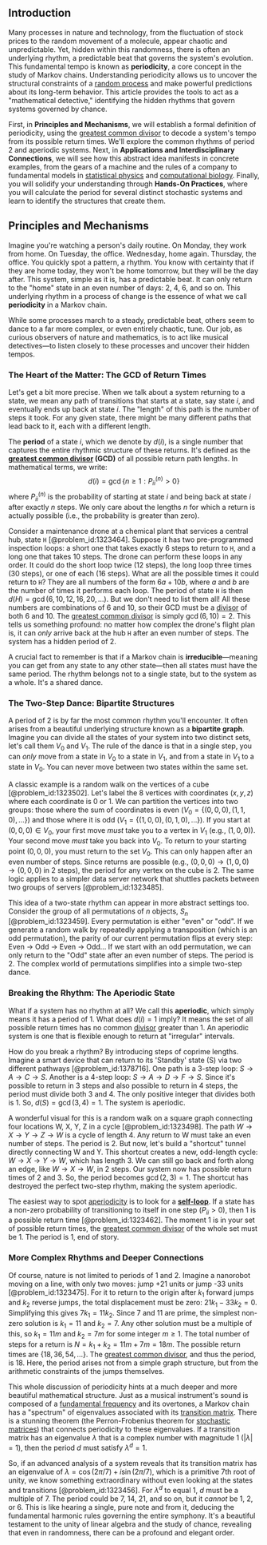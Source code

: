 ## Introduction
Many processes in nature and technology, from the fluctuation of stock prices to the random movement of a molecule, appear chaotic and unpredictable. Yet, hidden within this randomness, there is often an underlying rhythm, a predictable beat that governs the system's evolution. This fundamental tempo is known as **periodicity**, a core concept in the study of Markov chains. Understanding periodicity allows us to uncover the structural constraints of a [random process](@article_id:269111) and make powerful predictions about its long-term behavior. This article provides the tools to act as a "mathematical detective," identifying the hidden rhythms that govern systems governed by chance.

First, in **Principles and Mechanisms**, we will establish a formal definition of periodicity, using the [greatest common divisor](@article_id:142453) to decode a system's tempo from its possible return times. We'll explore the common rhythms of period 2 and aperiodic systems. Next, in **Applications and Interdisciplinary Connections**, we will see how this abstract idea manifests in concrete examples, from the gears of a machine and the rules of a company to fundamental models in [statistical physics](@article_id:142451) and [computational biology](@article_id:146494). Finally, you will solidify your understanding through **Hands-On Practices**, where you will calculate the period for several distinct stochastic systems and learn to identify the structures that create them.

## Principles and Mechanisms

Imagine you're watching a person's daily routine. On Monday, they work from home. On Tuesday, the office. Wednesday, home again. Thursday, the office. You quickly spot a pattern, a rhythm. You know with certainty that if they are home today, they won't be home tomorrow, but they will be the day after. This system, simple as it is, has a predictable beat. It can only return to the "home" state in an even number of days: 2, 4, 6, and so on. This underlying rhythm in a process of change is the essence of what we call **periodicity** in a Markov chain.

While some processes march to a steady, predictable beat, others seem to dance to a far more complex, or even entirely chaotic, tune. Our job, as curious observers of nature and mathematics, is to act like musical detectives—to listen closely to these processes and uncover their hidden tempos.

### The Heart of the Matter: The GCD of Return Times

Let's get a bit more precise. When we talk about a system returning to a state, we mean any path of transitions that starts at a state, say state $i$, and eventually ends up back at state $i$. The "length" of this path is the number of steps it took. For any given state, there might be many different paths that lead back to it, each with a different length.

The **period** of a state $i$, which we denote by $d(i)$, is a single number that captures the entire rhythmic structure of these returns. It's defined as the **[greatest common divisor](@article_id:142453) (GCD)** of all possible return path lengths. In mathematical terms, we write:
$$
d(i) = \gcd\{n \ge 1 : P_{ii}^{(n)} > 0\}
$$
where $P_{ii}^{(n)}$ is the probability of starting at state $i$ and being back at state $i$ after exactly $n$ steps. We only care about the lengths $n$ for which a return is actually possible (i.e., the probability is greater than zero).

Consider a maintenance drone at a chemical plant that services a central hub, state `H` [@problem_id:1323464]. Suppose it has two pre-programmed inspection loops: a short one that takes exactly 6 steps to return to `H`, and a long one that takes 10 steps. The drone can perform these loops in any order. It could do the short loop twice (12 steps), the long loop three times (30 steps), or one of each (16 steps). What are all the possible times it could return to `H`? They are all numbers of the form $6a + 10b$, where $a$ and $b$ are the number of times it performs each loop. The period of state `H` is then $d(H) = \gcd(6, 10, 12, 16, 20, \dots)$. But we don't need to list them all! All these numbers are combinations of 6 and 10, so their GCD must be a [divisor](@article_id:187958) of both 6 and 10. The [greatest common divisor](@article_id:142453) is simply $\gcd(6, 10) = 2$. This tells us something profound: no matter how complex the drone's flight plan is, it can *only* arrive back at the hub `H` after an even number of steps. The system has a hidden period of 2.

A crucial fact to remember is that if a Markov chain is **irreducible**—meaning you can get from any state to any other state—then all states must have the same period. The rhythm belongs not to a single state, but to the system as a whole. It's a shared dance.

### The Two-Step Dance: Bipartite Structures

A period of 2 is by far the most common rhythm you'll encounter. It often arises from a beautiful underlying structure known as a **bipartite graph**. Imagine you can divide all the states of your system into two distinct sets, let's call them $V_0$ and $V_1$. The rule of the dance is that in a single step, you can *only* move from a state in $V_0$ to a state in $V_1$, and from a state in $V_1$ to a state in $V_0$. You can never move between two states within the same set.

A classic example is a random walk on the vertices of a cube [@problem_id:1323502]. Let's label the 8 vertices with coordinates $(x,y,z)$ where each coordinate is 0 or 1. We can partition the vertices into two groups: those where the sum of coordinates is even ($V_0 = \{(0,0,0), (1,1,0), \dots\}$) and those where it is odd ($V_1 = \{(1,0,0), (0,1,0), \dots\}$). If you start at $(0,0,0) \in V_0$, your first move *must* take you to a vertex in $V_1$ (e.g., $(1,0,0)$). Your second move *must* take you back into $V_0$. To return to your starting point $(0,0,0)$, you must return to the set $V_0$. This can only happen after an even number of steps. Since returns are possible (e.g., $(0,0,0) \to (1,0,0) \to (0,0,0)$ in 2 steps), the period for any vertex on the cube is 2. The same logic applies to a simpler data server network that shuttles packets between two groups of servers [@problem_id:1323485].

This idea of a two-state rhythm can appear in more abstract settings too. Consider the group of all permutations of $n$ objects, $S_n$ [@problem_id:1323459]. Every permutation is either "even" or "odd". If we generate a random walk by repeatedly applying a transposition (which is an odd permutation), the parity of our current permutation flips at every step: Even $\to$ Odd $\to$ Even $\to$ Odd... If we start with an odd permutation, we can only return to the "Odd" state after an even number of steps. The period is 2. The complex world of permutations simplifies into a simple two-step dance.

### Breaking the Rhythm: The Aperiodic State

What if a system has no rhythm at all? We call this **aperiodic**, which simply means it has a period of 1. What does $d(i)=1$ imply? It means the set of all possible return times has no common [divisor](@article_id:187958) greater than 1. An aperiodic system is one that is flexible enough to return at "irregular" intervals.

How do you break a rhythm? By introducing steps of coprime lengths. Imagine a smart device that can return to its 'Standby' state (S) via two different pathways [@problem_id:1378716]. One path is a 3-step loop: $S \to A \to C \to S$. Another is a 4-step loop: $S \to A \to D \to F \to S$. Since it's possible to return in 3 steps and also possible to return in 4 steps, the period must divide both 3 and 4. The only positive integer that divides both is 1. So, $d(S) = \gcd(3, 4) = 1$. The system is aperiodic.

A wonderful visual for this is a random walk on a square graph connecting four locations W, X, Y, Z in a cycle [@problem_id:1323498]. The path $W \to X \to Y \to Z \to W$ is a cycle of length 4. Any return to W must take an even number of steps. The period is 2. But now, let's build a "shortcut" tunnel directly connecting W and Y. This shortcut creates a new, odd-length cycle: $W \to X \to Y \to W$, which has length 3. We can still go back and forth along an edge, like $W \to X \to W$, in 2 steps. Our system now has possible return times of 2 and 3. So, the period becomes $\gcd(2, 3) = 1$. The shortcut has destroyed the perfect two-step rhythm, making the system aperiodic.

The easiest way to spot [aperiodicity](@article_id:275379) is to look for a **[self-loop](@article_id:274176)**. If a state has a non-zero probability of transitioning to itself in one step ($P_{ii} > 0$), then 1 is a possible return time [@problem_id:1323462]. The moment 1 is in your set of possible return times, the [greatest common divisor](@article_id:142453) of the whole set must be 1. The period is 1, end of story.

### More Complex Rhythms and Deeper Connections

Of course, nature is not limited to periods of 1 and 2. Imagine a nanorobot moving on a line, with only two moves: jump +21 units or jump -33 units [@problem_id:1323475]. For it to return to the origin after $k_1$ forward jumps and $k_2$ reverse jumps, the total displacement must be zero: $21k_1 - 33k_2 = 0$. Simplifying this gives $7k_1 = 11k_2$. Since 7 and 11 are prime, the simplest non-zero solution is $k_1 = 11$ and $k_2 = 7$. Any other solution must be a multiple of this, so $k_1 = 11m$ and $k_2 = 7m$ for some integer $m \ge 1$. The total number of steps for a return is $N = k_1 + k_2 = 11m + 7m = 18m$. The possible return times are $\{18, 36, 54, \dots\}$. The [greatest common divisor](@article_id:142453), and thus the period, is 18. Here, the period arises not from a simple graph structure, but from the arithmetic constraints of the jumps themselves.

This whole discussion of periodicity hints at a much deeper and more beautiful mathematical structure. Just as a musical instrument's sound is composed of a [fundamental frequency](@article_id:267688) and its overtones, a Markov chain has a "spectrum" of eigenvalues associated with its [transition matrix](@article_id:145931). There is a stunning theorem (the Perron-Frobenius theorem for [stochastic matrices](@article_id:151947)) that connects periodicity to these eigenvalues. If a transition matrix has an eigenvalue $\lambda$ that is a complex number with magnitude 1 ($|\lambda|=1$), then the period $d$ must satisfy $\lambda^d = 1$.

So, if an advanced analysis of a system reveals that its transition matrix has an eigenvalue of $\lambda = \cos(2\pi/7) + i \sin(2\pi/7)$, which is a primitive 7th root of unity, we know something extraordinary without even looking at the states and transitions [@problem_id:1323456]. For $\lambda^d$ to equal 1, $d$ must be a multiple of 7. The period could be 7, 14, 21, and so on, but it *cannot* be 1, 2, or 6. This is like hearing a single, pure note and from it, deducing the fundamental harmonic rules governing the entire symphony. It's a beautiful testament to the unity of linear algebra and the study of chance, revealing that even in randomness, there can be a profound and elegant order.